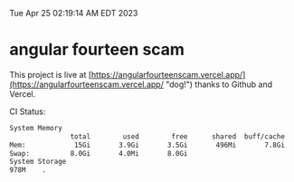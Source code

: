 Tue Apr 25 02:19:14 AM EDT 2023

# angular fourteen scam


This project is live at [https://angularfourteenscam.vercel.app/](https://angularfourteenscam.vercel.app/ "dog!") thanks to Github and Vercel.

CI Status: 

```bash
System Memory
               total        used        free      shared  buff/cache   available
Mem:            15Gi       3.9Gi       3.5Gi       496Mi       7.8Gi        10Gi
Swap:          8.0Gi       4.0Mi       8.0Gi
System Storage
978M	.
```
